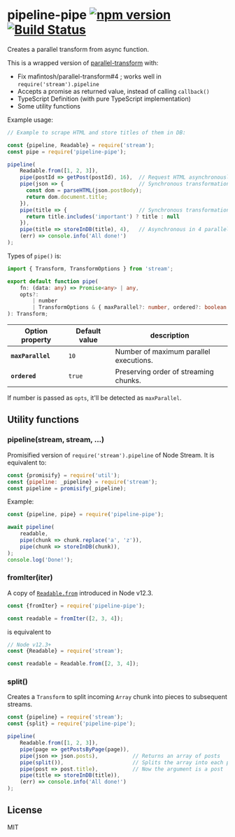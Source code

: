 # pipeline-pipe [![npm version](https://badge.fury.io/js/pipeline-pipe.svg)](https://badge.fury.io/js/pipeline-pipe) [![Build Status](https://travis-ci.org/piglovesyou/pipeline-pipe.svg?branch=master)](https://travis-ci.org/piglovesyou/pipeline-pipe)

Creates a parallel transform from async function.

This is a wrapped version of [parallel-transform](https://github.com/mafintosh/parallel-transform) with:

* Fix mafintosh/parallel-transform#4 ; works well in `require('stream').pipeline`
* Accepts a promise as returned value, instead of calling `callback()`
* TypeScript Definition (with pure TypeScript implementation)
* Some utility functions

Example usage:
 
```js
// Example to scrape HTML and store titles of them in DB:

const {pipeline, Readable} = require('stream');
const pipe = require('pipeline-pipe');

pipeline(
    Readable.from([1, 2, 3]),
    pipe(postId => getPost(postId), 16),  // Request HTML asynchronously in 16 parallel
    pipe(json => {                        // Synchronous transformation as Array.prototype.map
      const dom = parseHTML(json.postBody);
      return dom.document.title;
    }),
    pipe(title => {                       // Synchronous transformation as Array.prototype.filter
      return title.includes('important') ? title : null
    }),  
    pipe(title => storeInDB(title), 4),   // Asynchronous in 4 parallel
    (err) => console.info('All done!')
);
```

Types of `pipe()` is:

```typescript
import { Transform, TransformOptions } from 'stream';

export default function pipe(
    fn: (data: any) => Promise<any> | any,
    opts?:
        | number
        | TransformOptions & { maxParallel?: number, ordered?: boolean }
): Transform;
 ```

| Option property | Default value | description |
| --- | --- | --- |
| **`maxParallel`**  | `10` | Number of maximum parallel executions. |
| **`ordered`**      | `true` | Preserving order of streaming chunks. |

If number is passed as `opts`, it'll be detected as `maxParallel`.

## Utility functions

### pipeline(stream, stream, ...)
 
Promisified version of `require('stream').pipeline` of Node Stream. It is equivalent to:

```js
const {promisify} = require('util');
const {pipeline: _pipeline} = require('stream');
const pipeline = promisify(_pipeline);
```

Example:

```js
const {pipeline, pipe} = require('pipeline-pipe');

await pipeline(
    readable,
    pipe(chunk => chunk.replace('a', 'z')),
    pipe(chunk => storeInDB(chunk)),
);
console.log('Done!');
``` 

### fromIter(iter)

A copy of [`Readable.from`](https://nodejs.org/api/stream.html#stream_stream_readable_from_iterable_options) introduced in Node v12.3.

```js
const {fromIter} = require('pipeline-pipe');

const readable = fromIter([2, 3, 4]);
```

is equivalent to

```js
// Node v12.3+
const {Readable} = require('stream');

const readable = Readable.from([2, 3, 4]);
```

### split()

Creates a `Transform` to split incoming `Array` chunk into pieces to subsequent streams.

```js
const {pipeline} = require('stream');
const {split} = require('pipeline-pipe');

pipeline(
    Readable.from([1, 2, 3]),
    pipe(page => getPostsByPage(page)),
    pipe(json => json.posts),           // Returns an array of posts
    pipe(split()),                      // Splits the array into each posts
    pipe(post => post.title),           // Now the argument is a post
    pipe(title => storeInDB(title)),
    (err) => console.info('All done!')
);
```

## License

MIT
